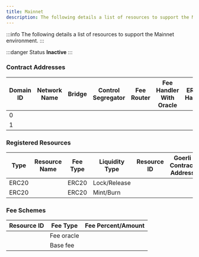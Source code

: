 ```yaml
---
title: Mainnet
description: The following details a list of resources to support the Mainnet environment.
---
```


:::info
The following details a list of resources to support the Mainnet environment.
:::

:::danger Status
**Inactive**
:::


### Contract Addresses

| Domain ID | Network Name | Bridge | Control Segregator | Fee Router | Fee Handler With Oracle | ERC20 Handler | ERC721 Handler | Generic Handler |
| --------- | ------------ | ------ | ------------------ | ---------- | ----------------------- | ------------- | -------------- | --------------- |
| 0         |              |        |                    |            |                         |               |                |                 |
| 1         |              |        |                    |            |                         |               |                |                 |

### Registered Resources

| Type  | Resource Name | Fee Type | Liquidity Type | Resource ID | Goerli Contract Address | Mumbai Contract Address | Moonbase Contract Address |
| ----- | ------------- | -------- | -------------- | ----------- | ----------------------- | ----------------------- | ------------------------- |
| ERC20 |               | ERC20    | Lock/Release   |             |                         |                         |                           |
| ERC20 |               | ERC20    | Mint/Burn      |             |                         |                         |                           |

### Fee Schemes

| Resource ID | Fee Type   | Fee Percent/Amount |
| ----------- | ---------- | ------------------ |
|             | Fee oracle |                    |
|             | Base fee   |                    |
